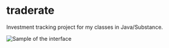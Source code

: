 traderate
=========

Investment tracking project for my classes in Java/Substance.

![Sample of the interface](https://f.cloud.github.com/assets/215618/2180553/31db167a-9722-11e3-8047-eaeccfbee9e8.png)

